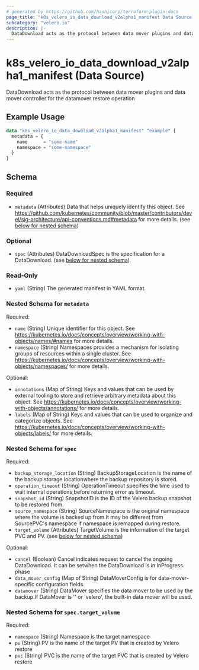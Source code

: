 ```yaml
---
# generated by https://github.com/hashicorp/terraform-plugin-docs
page_title: "k8s_velero_io_data_download_v2alpha1_manifest Data Source - terraform-provider-k8s"
subcategory: "velero.io"
description: |-
  DataDownload acts as the protocol between data mover plugins and data mover controller for the datamover restore operation
---
```


# k8s_velero_io_data_download_v2alpha1_manifest (Data Source)

DataDownload acts as the protocol between data mover plugins and data mover controller for the datamover restore operation

## Example Usage

```terraform
data "k8s_velero_io_data_download_v2alpha1_manifest" "example" {
  metadata = {
    name      = "some-name"
    namespace = "some-namespace"
  }
}
```

<!-- schema generated by tfplugindocs -->
## Schema

### Required

- `metadata` (Attributes) Data that helps uniquely identify this object. See https://github.com/kubernetes/community/blob/master/contributors/devel/sig-architecture/api-conventions.md#metadata for more details. (see [below for nested schema](#nestedatt--metadata))

### Optional

- `spec` (Attributes) DataDownloadSpec is the specification for a DataDownload. (see [below for nested schema](#nestedatt--spec))

### Read-Only

- `yaml` (String) The generated manifest in YAML format.

<a id="nestedatt--metadata"></a>
### Nested Schema for `metadata`

Required:

- `name` (String) Unique identifier for this object. See https://kubernetes.io/docs/concepts/overview/working-with-objects/names/#names for more details.
- `namespace` (String) Namespaces provides a mechanism for isolating groups of resources within a single cluster. See https://kubernetes.io/docs/concepts/overview/working-with-objects/namespaces/ for more details.

Optional:

- `annotations` (Map of String) Keys and values that can be used by external tooling to store and retrieve arbitrary metadata about this object. See https://kubernetes.io/docs/concepts/overview/working-with-objects/annotations/ for more details.
- `labels` (Map of String) Keys and values that can be used to organize and categorize objects. See https://kubernetes.io/docs/concepts/overview/working-with-objects/labels/ for more details.


<a id="nestedatt--spec"></a>
### Nested Schema for `spec`

Required:

- `backup_storage_location` (String) BackupStorageLocation is the name of the backup storage locationwhere the backup repository is stored.
- `operation_timeout` (String) OperationTimeout specifies the time used to wait internal operations,before returning error as timeout.
- `snapshot_id` (String) SnapshotID is the ID of the Velero backup snapshot to be restored from.
- `source_namespace` (String) SourceNamespace is the original namespace where the volume is backed up from.It may be different from SourcePVC's namespace if namespace is remapped during restore.
- `target_volume` (Attributes) TargetVolume is the information of the target PVC and PV. (see [below for nested schema](#nestedatt--spec--target_volume))

Optional:

- `cancel` (Boolean) Cancel indicates request to cancel the ongoing DataDownload. It can be setwhen the DataDownload is in InProgress phase
- `data_mover_config` (Map of String) DataMoverConfig is for data-mover-specific configuration fields.
- `datamover` (String) DataMover specifies the data mover to be used by the backup.If DataMover is '' or 'velero', the built-in data mover will be used.

<a id="nestedatt--spec--target_volume"></a>
### Nested Schema for `spec.target_volume`

Required:

- `namespace` (String) Namespace is the target namespace
- `pv` (String) PV is the name of the target PV that is created by Velero restore
- `pvc` (String) PVC is the name of the target PVC that is created by Velero restore
